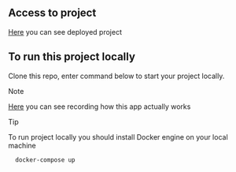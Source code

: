 ## Access to project
[Here](https://bamper-dyplom.onrender.com) you can see deployed project

## To run this project locally

Clone this repo, enter command below to start your project locally. 

> [!NOTE]
> [Here](https://drive.google.com/drive/folders/17DJ-PAcTLcp8jQvKT8CsQLYrtk6mv3y4) you can see recording how this app actually works

> [!TIP]
> To run project locally you should install Docker engine on your local machine

```cmd
  docker-compose up
```

